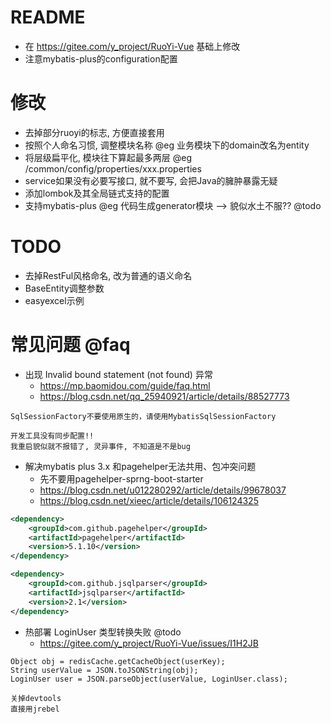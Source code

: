 # README

- 在 https://gitee.com/y_project/RuoYi-Vue 基础上修改
- 注意mybatis-plus的configuration配置

# 修改

- 去掉部分ruoyi的标志, 方便直接套用
- 按照个人命名习惯, 调整模块名称 @eg 业务模块下的domain改名为entity
- 将层级扁平化, 模块往下算起最多两层 @eg /common/config/properties/xxx.properties
- service如果没有必要写接口, 就不要写, 会把Java的臃肿暴露无疑
- 添加lombok及其全局链式支持的配置
- 支持mybatis-plus @eg 代码生成generator模块 --> 貌似水土不服?? @todo

# TODO

- 去掉RestFul风格命名, 改为普通的语义命名
- BaseEntity调整参数
- easyexcel示例

# 常见问题 @faq

- 出现 Invalid bound statement (not found) 异常
    - https://mp.baomidou.com/guide/faq.html
    - https://blog.csdn.net/qq_25940921/article/details/88527773

```
SqlSessionFactory不要使用原生的，请使用MybatisSqlSessionFactory

开发工具没有同步配置!! 
我重启貌似就不报错了, 灵异事件, 不知道是不是bug
```

- 解决mybatis plus 3.x 和pagehelper无法共用、包冲突问题
    - 先不要用pagehelper-sprng-boot-starter
    - https://blog.csdn.net/u012280292/article/details/99678037
    - https://blog.csdn.net/xieec/article/details/106124325

```xml
<dependency>
    <groupId>com.github.pagehelper</groupId>
    <artifactId>pagehelper</artifactId>
    <version>5.1.10</version>
</dependency>

<dependency>
    <groupId>com.github.jsqlparser</groupId>
    <artifactId>jsqlparser</artifactId>
    <version>2.1</version>
</dependency>
```

- 热部署 LoginUser 类型转换失败 @todo
    - https://gitee.com/y_project/RuoYi-Vue/issues/I1H2JB
    
```
Object obj = redisCache.getCacheObject(userKey);
String userValue = JSON.toJSONString(obj);
LoginUser user = JSON.parseObject(userValue, LoginUser.class);

关掉devtools
直接用jrebel
```        

